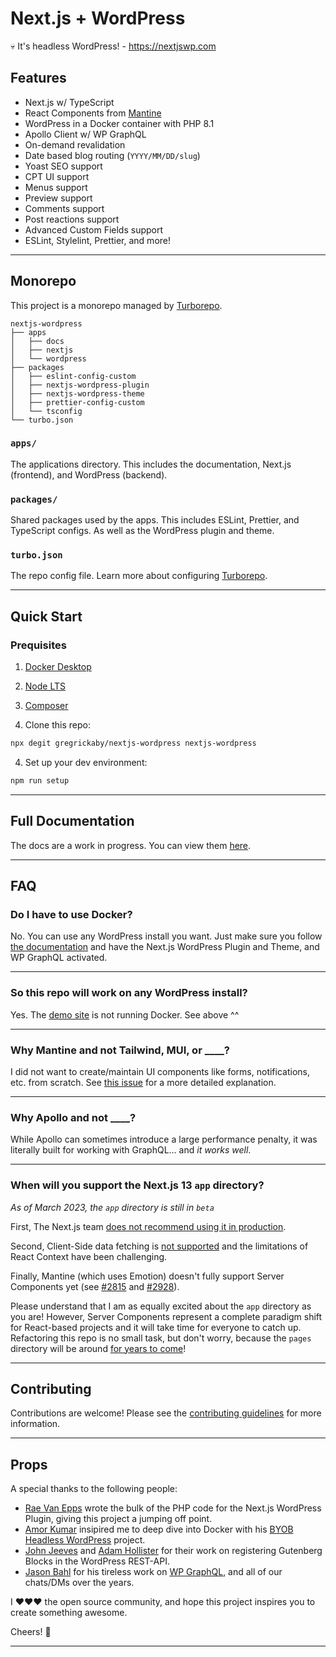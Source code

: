 # Next.js + WordPress

💀 It's headless WordPress! - <https://nextjswp.com>

## Features

- Next.js w/ TypeScript
- React Components from [Mantine](https://mantine.dev)
- WordPress in a Docker container with PHP 8.1
- Apollo Client w/ WP GraphQL
- On-demand revalidation
- Date based blog routing (`YYYY/MM/DD/slug`)
- Yoast SEO support
- CPT UI support
- Menus support
- Preview support
- Comments support
- Post reactions support
- Advanced Custom Fields support
- ESLint, Stylelint, Prettier, and more!

---

## Monorepo

This project is a monorepo managed by [Turborepo](https://turbo.build/repo).

```text
nextjs-wordpress
├── apps
│   ├── docs
│   ├── nextjs
│   └── wordpress
├── packages
│   ├── eslint-config-custom
│   ├── nextjs-wordpress-plugin
│   ├── nextjs-wordpress-theme
│   ├── prettier-config-custom
│   └── tsconfig
└── turbo.json
```

### `apps/`

The applications directory. This includes the documentation, Next.js (frontend), and WordPress (backend).

### `packages/`

Shared packages used by the apps. This includes ESLint, Prettier, and TypeScript configs. As well as the WordPress plugin and theme.

### `turbo.json`

The repo config file. Learn more about configuring [Turborepo](https://turbo.build/repo/docs/reference/configuration).

---

## Quick Start

### Prequisites

1. [Docker Desktop](https://www.docker.com/products/docker-desktop/)
2. [Node LTS](https://nodejs.dev/)
3. [Composer](https://getcomposer.org/download/)

4. Clone this repo:

```bash
npx degit gregrickaby/nextjs-wordpress nextjs-wordpress
```

4. Set up your dev environment:

```bash
npm run setup
```

---

## Full Documentation

The docs are a work in progress. You can view them [here](./apps/docs/index.md).

---

## FAQ

### Do I have to use Docker?

No. You can use any WordPress install you want. Just make sure you follow [the documentation](https://github.com/gregrickaby/nextjs-wordpress/blob/main/apps/docs/index.md) and have the Next.js WordPress Plugin and Theme, and WP GraphQL activated.

---

### So this repo will work on any WordPress install?

Yes. The [demo site](https://nextjswp.com/) is not running Docker. See above ^^

---

### Why Mantine and not Tailwind, MUI, or \_\_\_\_?

I did not want to create/maintain UI components like forms, notifications, etc. from scratch. See [this issue](https://github.com/gregrickaby/nextjs-wordpress/issues/69#issuecomment-1426217207) for a more detailed explanation.

---

### Why Apollo and not \_\_\_\_?

While Apollo can sometimes introduce a large performance penalty, it was literally built for working with GraphQL... and _it works well_.

---

### When will you support the Next.js 13 `app` directory?

_As of March 2023, the `app` directory is still in `beta`_

First, The Next.js team [does not recommend using it in production](https://capture.dropbox.com/akVllqdUQTtzOPKd).

Second, Client-Side data fetching is [not supported](https://www.reddit.com/r/nextjs/comments/11a5vp9/comment/j9q0dx9/) and the limitations of React Context have been challenging.

Finally, Mantine (which uses Emotion) doesn't fully support Server Components yet (see [#2815](https://github.com/mantinedev/mantine/issues/2815) and [#2928](https://github.com/emotion-js/emotion/issues/2928)).

Please understand that I am as equally excited about the `app` directory as you are! However, Server Components represent a complete paradigm shift for React-based projects and it will take time for everyone to catch up. Refactoring this repo is no small task, but don't worry, because the `pages` directory will be around [for years to come](https://www.reddit.com/r/nextjs/comments/11a5vp9/comment/j9x3e4h/)!

---

## Contributing

Contributions are welcome! Please see the [contributing guidelines](./CONTRIBUTING.md) for more information.

---

## Props

A special thanks to the following people:

- [Rae Van Epps](https://github.com/ravewebdev) wrote the bulk of the PHP code for the Next.js WordPress Plugin, giving this project a jumping off point.
- [Amor Kumar](https://github.com/itsamoreh) insipired me to deep dive into Docker with his [BYOB Headless WordPress](https://github.com/itsamoreh/byob-headless-wordpress) project.
- [John Jeeves](https://github.com/orgs/AEWP/people/john-jeeves-americaneagle) and [Adam Hollister](https://github.com/ahollister) for their work on registering Gutenberg Blocks in the WordPress REST-API.
- [Jason Bahl](https://github.com/jasonbahl) for his tireless work on [WP GraphQL](https://www.wpgraphql.com/), and all of our chats/DMs over the years.

I ❤️❤️❤️ the open source community, and hope this project inspires you to create something awesome.

Cheers! 🍻

---
